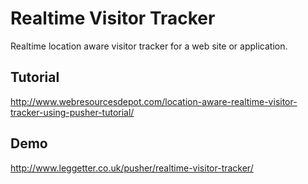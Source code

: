 # Realtime Visitor Tracker

Realtime location aware visitor tracker for a web site or application.

## Tutorial

http://www.webresourcesdepot.com/location-aware-realtime-visitor-tracker-using-pusher-tutorial/

## Demo

http://www.leggetter.co.uk/pusher/realtime-visitor-tracker/
